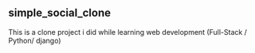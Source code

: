 ## simple_social_clone
This is a clone project i did while learning web development (Full-Stack / Python/ django)
